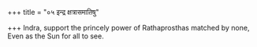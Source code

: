 +++
title = "०५ इन्द्र क्षत्रासमातिषु"

+++
Indra, support the princely power of Rathaprosthas matched by none,  
     Even as the Sun for all to see.